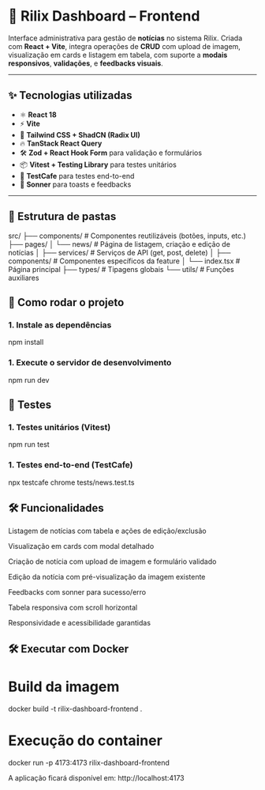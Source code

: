 # 📰 Rilix Dashboard – Frontend

Interface administrativa para gestão de **notícias** no sistema Rilix. Criada com **React + Vite**, integra operações de **CRUD** com upload de imagem, visualização em cards e listagem em tabela, com suporte a **modais responsivos**, **validações**, e **feedbacks visuais**.

---

## ✨ Tecnologias utilizadas

- ⚛️ **React 18**
- ⚡ **Vite**
- 💅 **Tailwind CSS + ShadCN (Radix UI)**
- 🔥 **TanStack React Query**
- 🛠 **Zod + React Hook Form** para validação e formulários
- 📦 **Vitest + Testing Library** para testes unitários
- 📸 **TestCafe** para testes end-to-end
- 🍞 **Sonner** para toasts e feedbacks

---

## 📁 Estrutura de pastas

src/
├── components/ # Componentes reutilizáveis (botões, inputs, etc.)
├── pages/
│ └── news/ # Página de listagem, criação e edição de notícias
│ ├── services/ # Serviços de API (get, post, delete)
│ ├── components/ # Componentes específicos da feature
│ └── index.tsx # Página principal
├── types/ # Tipagens globais
└── utils/ # Funções auxiliares

## 🚀 Como rodar o projeto

### 1. Instale as dependências

npm install

### 1. Execute o servidor de desenvolvimento

npm run dev

## 🧪 Testes

### 1. Testes unitários (Vitest)

npm run test

### 1. Testes end-to-end (TestCafe)

npx testcafe chrome tests/news.test.ts

## 🛠 Funcionalidades

Listagem de notícias com tabela e ações de edição/exclusão

Visualização em cards com modal detalhado

Criação de notícia com upload de imagem e formulário validado

Edição da notícia com pré-visualização da imagem existente

Feedbacks com sonner para sucesso/erro

Tabela responsiva com scroll horizontal

Responsividade e acessibilidade garantidas

## 🛠 Executar com Docker

# Build da imagem

docker build -t rilix-dashboard-frontend .

# Execução do container

docker run -p 4173:4173 rilix-dashboard-frontend

A aplicação ficará disponível em: http://localhost:4173
